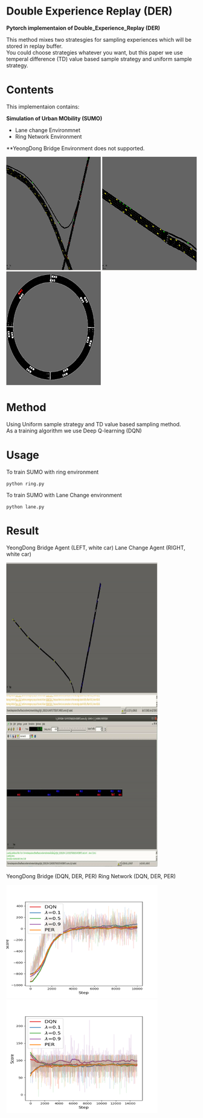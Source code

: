# Double Experience Replay (DER)

<b>Pytorch implementaion of Double_Experience_Replay (DER)</b>

This method mixes two stratesgies for sampling experiences which will be stored in replay buffer.\
You could choose strategies whatever you want, but this paper we use temperal difference (TD) value based sample strategy and uniform sample strategy.



# Contents
This implementaion contains:

<b>Simulation of Urban MObility (SUMO) </b>
* Lane change Environmnet
* Ring Network Environment

**YeongDong Bridge Environment does not supported.

<p float="left">
  <img src="asset/4.png" width="250px" height="300px"/>
  <img src="asset/5.png" width="250px" height="300px"/> 
  <img src="asset/ringex.png" width="250px" height="300px"/> 
</p>

# Method

Using Uniform sample strategy and TD value based sampling method. \
As a training algorithm we use Deep Q-learning (DQN)

# Usage

To train SUMO with ring environment
```
python ring.py
```

To train SUMO with Lane Change environment
```
python lane.py
```

# Result

YeongDong Bridge Agent (LEFT, white car) Lane Change Agent (RIGHT, white car)
<p float="left">
  <img src="asset/yd.gif" width="400px" height="400px"/>
  <img src="asset/lane.gif" width="400px" height="400px"/> 
</p>

YeongDong Bridge (DQN, DER, PER)     Ring Network (DQN, DER, PER)

<p float="left">
  <img src="asset/yddg.png" width="400px" height="300px"/ title="Yeongdong Bridge">
  <img src="asset/ring.png" width="400px" height="300px"/ title="Ring Network"> 
</p>

